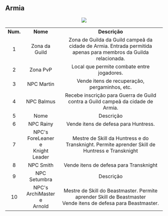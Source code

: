 ## Armia 

<p align="center">
<img src="./" />
</p> 

<table align="center">
    <tr align="center">
        <td><strong>Num.</strong></td>
        <td><strong>Nome</strong></td>
        <td><strong>Descrição</strong></td>
    </tr>
    <tr align="center">
        <td>1</tdr>
        <td>Zona da Guild</td>
        <td>Zona de Guilda da Guild campeã da cidade de Armia. Entrada permitida apenas para membros da Guilda relacionada.</td>
    </tr>
    <tr align="center">
        <td>2</tdr>
        <td>Zona PvP</td>
        <td>Local que permite combate entre jogadores.</td>
    </tr>
    <tr align="center">
        <td>3</tdr>
        <td>NPC Martin</td>
        <td>Vende itens de recuperação, pergaminhos, etc.</td>
    </tr>
    <tr align="center">
        <td>4</tdr>
        <td>NPC Balmus</td>
        <td>Recebe inscrição para Guerra de Guild contra a Guild campeã da cidade de Armia.</td>
    </tr>
    <tr align="center">
        <td>5</tdr>
        <td>Nome</td>
        <td>Descrição</td>
    </tr>
    <tr align="center">
        <td>6</tdr>
        <td>NPC Rainy</td>
        <td>Vende itens de defesa para Huntress.</td>
    </tr>
    <tr align="center">
        <td>7</tdr>
        <td>NPC's<br> ForeLeaner e <br>Knight Leader</td>
        <td>Mestre de Skill da Huntress e do Transknight. Permite aprender Skill de Huntress e Transknight</td>
    </tr>
    <tr align="center">
        <td>8</tdr>
        <td>NPC Smith</td>
        <td>Vende itens de defesa para Transknight</td>
    </tr>
    <tr align="center">
        <td>9</tdr>
        <td>NPC Setumbra</td>
        <td>Descrição</td>
    </tr>
    <tr align="center">
        <td>10</tdr>
        <td>NPC's<br>ArchiMaster e<br>Arnold</td>
        <td>Mestre de Skill do Beastmaster. Permite aprender Skill de Beastmaster<br>Vende itens de defesa para Beastmaster.</td>
    </tr>
</table>